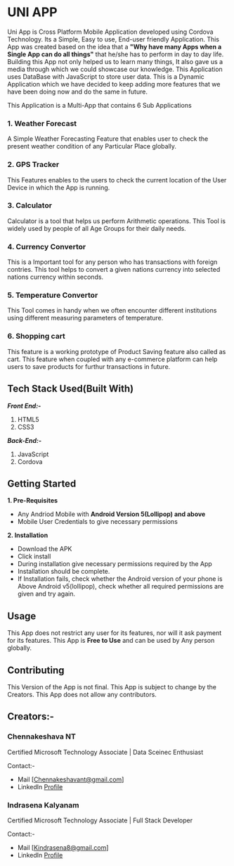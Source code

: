# UNI APP
Uni App is Cross Platform Mobile Application developed using Cordova Technology. Its a Simple, Easy to use, End-user friendly Application. This App was created based on the idea that a **"Why have many Apps when a Single App can do all things"** that he/she has to perform in day to day life. Building this App not only helped us to learn many things, It also gave us a media through which we could showcase our knowledge.
This Application uses DataBase with JavaScript to store user data. This is a Dynamic Application which we have decided to keep adding more features that we have been doing now and do the same in future.

This Application is a Multi-App that contains 6 Sub Applications 
### 1. Weather Forecast
A Simple Weather Forecasting Feature that enables user to check the present weather condition of any Particular Place globally.

### 2. GPS Tracker
This Features enables to the users to check the current location of the User Device in which the App is running.

### 3. Calculator
Calculator is a tool that helps us perform Arithmetic operations. This Tool is widely used by people of all Age Groups for their daily needs.

### 4. Currency Convertor
This is a Important tool for any person who has transactions with foreign contries. This tool helps to convert a given nations currency into selected nations currency within seconds. 

### 5. Temperature Convertor
This Tool comes in handy when we often encounter different institutions using different measuring parameters of temperature.

### 6. Shopping cart
This feature is a working prototype of Product Saving feature also called as cart. This feature when coupled with any e-commerce platform can help users to save products for furthur transactions in future.

## Tech Stack Used(Built With)
***Front End:-***
1. HTML5
2. CSS3

***Back-End:-***
1. JavaScript
2. Cordova 

## Getting Started
**1. Pre-Requisites**
- Any Andriod Mobile with **Android Version 5(Lollipop) and above**
- Mobile User Credentials to give necessary permissions

**2. Installation**
- Download the APK 
- Click install 
- During installation give necessary permissions required by the App
- Installation should be complete.
- If Installation fails, check whether the Android version of your phone is Above Android v5(lollipop), check whether all required permissions are given and try again.

## Usage
This App does not restrict any user for its features, nor will it ask payment for its features.
This App is **Free to Use** and can be used by Any person globally.

## Contributing

This Version of the App is not final. This App is subject to change by the Creators.
This App does not allow any contributors.

## Creators:-
### Chennakeshava NT

Certified Microsoft Technology Associate | Data Sceinec Enthusiast

Contact:- 
- Mail [Chennakeshavant@gmail.com]
- LinkedIn [Profile](https://www.linkedin.com/in/chennakeshavant/)

### Indrasena Kalyanam

Certified Microsoft Technology Associate | Full Stack Developer

Contact:- 
- Mail [Kindrasena8@gmail.com]
- LinkedIn [Profile](https://www.linkedin.com/in/indrasena-kalyanam/)



